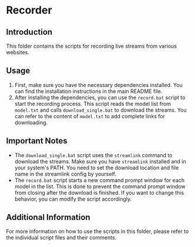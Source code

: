 # Recorder

## Introduction
This folder contains the scripts for recording live streams from various websites.

## Usage
1. First, make sure you have the necessary dependencies installed. You can find the installation instructions in the main README file.
2. After installing the dependencies, you can use the `record.bat` script to start the recording process. This script reads the model list from `model.txt` and calls `download_single.bat` to download the streams. You can refer to the content of `model.txt` to add complete links for downloading.

## Important Notes
- The `download_single.bat` script uses the `streamlink` command to download the streams. Make sure you have `streamlink` installed and in your system's PATH. You need to set the download location and file name in the streamlink config by yourself.
- The `record.bat` script starts a new command prompt window for each model in the list. This is done to prevent the command prompt window from closing after the download is finished. If you want to change this behavior, you can modify the script accordingly.

## Additional Information
For more information on how to use the scripts in this folder, please refer to the individual script files and their comments.

